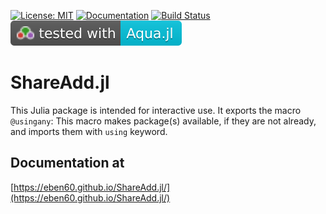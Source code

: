 [![License: MIT](https://img.shields.io/badge/License-MIT-yellow.svg)](https://opensource.org/licenses/MIT)
[![Documentation](https://img.shields.io/badge/docs-stable-blue.svg)](https://eben60.github.io/ShareAdd.jl/) 
[![Build Status](https://github.com/Eben60/ShareAdd.jl/workflows/CI/badge.svg)](https://github.com/Eben60/ShareAdd.jl/actions?query=workflow%3ACI) 
[![Aqua QA](https://raw.githubusercontent.com/JuliaTesting/Aqua.jl/master/badge.svg)](https://github.com/JuliaTesting/Aqua.jl)

# ShareAdd.jl

This Julia package is intended for interactive use. It exports the macro `@usingany`: This macro makes package(s) available, if they are not already, and imports them with `using` keyword.

## Documentation at 
[https://eben60.github.io/ShareAdd.jl/](https://eben60.github.io/ShareAdd.jl/)